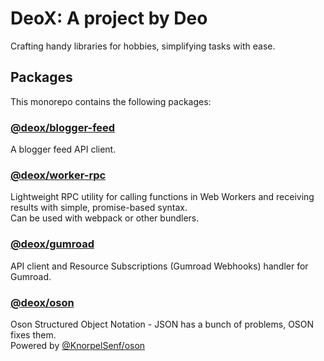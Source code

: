 # DeoX: A project by Deo

Crafting handy libraries for hobbies, simplifying tasks with ease.

## Packages

This monorepo contains the following packages:

### [@deox/blogger-feed](./packages/blogger-feed/README.md)

A blogger feed API client.

### [@deox/worker-rpc](./packages/worker-rpc/README.md)

Lightweight RPC utility for calling functions in Web Workers and receiving results with simple, promise-based syntax.  
Can be used with webpack or other bundlers.

### [@deox/gumroad](./packages/gumroad/README.md)

API client and Resource Subscriptions (Gumroad Webhooks) handler for Gumroad.

### [@deox/oson](./packages/oson/README.md)

Oson Structured Object Notation - JSON has a bunch of problems, OSON fixes them.  
Powered by [@KnorpelSenf/oson](https://github.com/KnorpelSenf/oson)
